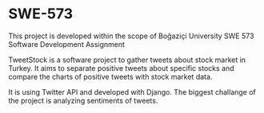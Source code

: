 # SWE-573
This project is developed within the scope of Boğaziçi University SWE 573 Software Development Assignment


TweetStock is a software project to gather tweets about stock market in Turkey. It aims to separate positive tweets about specific stocks and compare the charts of positive tweets with stock market data.

It is using Twitter API and developed with Django. The biggest challange of the project is analyzing sentiments of tweets.
